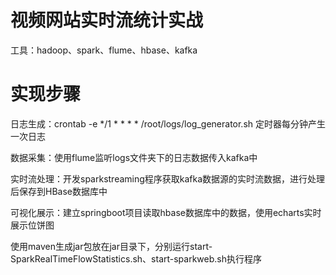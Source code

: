 视频网站实时流统计实战
============

工具：hadoop、spark、flume、hbase、kafka

实现步骤
====
日志生成：crontab -e    */1 * * * * /root/logs/log_generator.sh  定时器每分钟产生一次日志

数据采集：使用flume监听logs文件夹下的日志数据传入kafka中

实时流处理：开发sparkstreaming程序获取kafka数据源的实时流数据，进行处理后保存到HBase数据库中

可视化展示：建立springboot项目读取hbase数据库中的数据，使用echarts实时展示位饼图

使用maven生成jar包放在jar目录下，分别运行start-SparkRealTimeFlowStatistics.sh、start-sparkweb.sh执行程序

